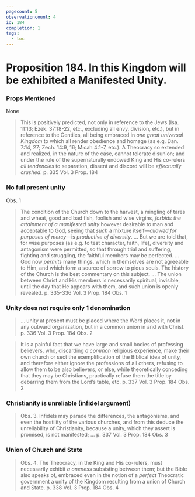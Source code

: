 ```yaml
---
pagecount: 5
observationcount: 4
id: 184
completion: 1
tags:
  - toc
---
```

# Proposition 184. In this Kingdom will be exhibited a Manifested Unity.

### Props Mentioned
None

>This is positively predicted, not only in reference to the Jews (Isa. 11:13; Ezek. 37:18-22, etc., excluding all envy, division, etc.), but in reference to the Gentiles, all being embraced in *one great universal Kingdom* to which all render obedience and homage (as e.g. Dan. 7:14, 27; Zech. 14:9, 16; Micah 4:1-7, etc.). A Theocracy so extended and realized, in the nature of the case, cannot tolerate disunion; and under the rule of the supernaturally endowed King and His co-rulers *all tendencies* to separation, dissent and discord will be *effectually crushed*.
>p. 335 Vol. 3 Prop. 184
### No full present unity
Obs. 1
>The condition of the Church down to the harvest, a mingling of tares and wheat, good and bad fish, foolish and wise virgins, *forbids the attainment of a manifested unity* however desirable to man and acceptable to God, seeing that *such* a mixture itself—*allowed for purposes of mercy*—is *productive of diversity*.
>...
>But we are told that, for wise purposes (as e.g. to test character, faith, life), diversity and antagonism were permitted, so that through trial and suffering, fighting and struggling, the faithful members may be perfected.
>...
>God now *permits* many things, which in themselves are not agreeable to Him, and which form a source of sorrow to pious souls. The history of the Church is the best commentary on this subject.
>...
>The union between Christ and His members is necessarily spiritual, invisible, until the day that He appears with them, and such union is openly revealed.
>p. 335-336 Vol. 3 Prop. 184 Obs. 1
### Unity does not require only 1 denomination
>... unity at present must be placed where the Word places it, not in any outward organization, but in a common union in and with Christ.
>p. 336 Vol. 3 Prop. 184 Obs. 2

>It is a painful fact that we have large and small bodies of professing believers, who, discarding *a common* religious experience, make their own church or sect the exemplification of the Biblical idea of unity, and therefore either ignore the professions of all others, refusing to allow them to be also believers, or else, while theoretically conceding that they may be Christians, practically refuse them the title by debarring them from the Lord’s table, etc.
>p. 337 Vol. 3 Prop. 184 Obs. 2
### Christianity is unreliable (infidel argument)
>Obs. 3. Infidels may parade the differences, the antagonisms, and even the hostility of the various churches, and from this deduce the unreliability of Christianity, because a unity, which they assert is promised, is not manifested; ...
>p. 337 Vol. 3 Prop. 184 Obs. 3
### Union of Church and State
>Obs. 4. The Theocracy, in the King and His co-rulers, must necessarily exhibit *a oneness* subsisting between them; but the Bible also speaks of, embraced even in the notion of a *perfect* Theocratic government a unity of the Kingdom resulting from a union of Church and State.
>p. 338 Vol. 3 Prop. 184 Obs. 4




